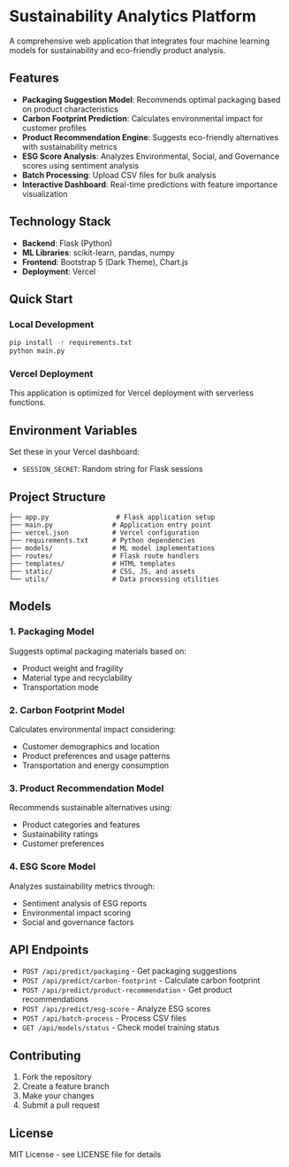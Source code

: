 # Sustainability Analytics Platform

A comprehensive web application that integrates four machine learning models for sustainability and eco-friendly product analysis.

## Features

- **Packaging Suggestion Model**: Recommends optimal packaging based on product characteristics
- **Carbon Footprint Prediction**: Calculates environmental impact for customer profiles
- **Product Recommendation Engine**: Suggests eco-friendly alternatives with sustainability metrics
- **ESG Score Analysis**: Analyzes Environmental, Social, and Governance scores using sentiment analysis
- **Batch Processing**: Upload CSV files for bulk analysis
- **Interactive Dashboard**: Real-time predictions with feature importance visualization

## Technology Stack

- **Backend**: Flask (Python)
- **ML Libraries**: scikit-learn, pandas, numpy
- **Frontend**: Bootstrap 5 (Dark Theme), Chart.js
- **Deployment**: Vercel

## Quick Start

### Local Development
```bash
pip install -r requirements.txt
python main.py
```

### Vercel Deployment
This application is optimized for Vercel deployment with serverless functions.

## Environment Variables

Set these in your Vercel dashboard:
- `SESSION_SECRET`: Random string for Flask sessions

## Project Structure

```
├── app.py                 # Flask application setup
├── main.py               # Application entry point
├── vercel.json           # Vercel configuration
├── requirements.txt      # Python dependencies
├── models/               # ML model implementations
├── routes/               # Flask route handlers
├── templates/            # HTML templates
├── static/               # CSS, JS, and assets
└── utils/                # Data processing utilities
```

## Models

### 1. Packaging Model
Suggests optimal packaging materials based on:
- Product weight and fragility
- Material type and recyclability
- Transportation mode

### 2. Carbon Footprint Model
Calculates environmental impact considering:
- Customer demographics and location
- Product preferences and usage patterns
- Transportation and energy consumption

### 3. Product Recommendation Model
Recommends sustainable alternatives using:
- Product categories and features
- Sustainability ratings
- Customer preferences

### 4. ESG Score Model
Analyzes sustainability metrics through:
- Sentiment analysis of ESG reports
- Environmental impact scoring
- Social and governance factors

## API Endpoints

- `POST /api/predict/packaging` - Get packaging suggestions
- `POST /api/predict/carbon-footprint` - Calculate carbon footprint
- `POST /api/predict/product-recommendation` - Get product recommendations
- `POST /api/predict/esg-score` - Analyze ESG scores
- `POST /api/batch-process` - Process CSV files
- `GET /api/models/status` - Check model training status

## Contributing

1. Fork the repository
2. Create a feature branch
3. Make your changes
4. Submit a pull request

## License

MIT License - see LICENSE file for details